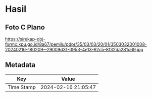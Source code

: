 # Hasil

## Foto C Plano

https://sirekap-obj-formc.kpu.go.id/8a67/pemilu/pdpr/35/03/03/20/01/3503032001008-20240216-180209--29009d31-0953-4e13-92c5-8f32da281c69.jpg


## Metadata

| Key        | Value               |
| ---------- | ------------------- |
| Time Stamp | 2024-02-16 21:05:47 |



